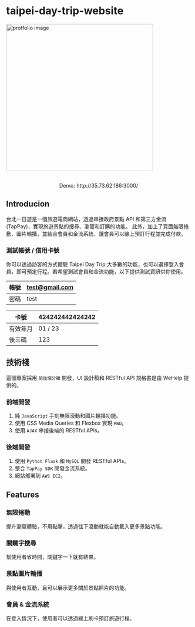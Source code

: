 # taipei-day-trip-website

 <img src="https://www.cleverpdf.com/2018864/images.gif" width="400px" height="400px" alt="protfolio image">
<p align="center">
 
  <br/>
  Demo: http://35.73.62.186:3000/
</p>

## Introducion

台北一日遊是一個旅遊電商網站，透過串接政府景點 API 和第三方金流(TapPay)，實現旅遊景點的搜尋、瀏覽和訂購的功能。
此外，加上了頁面無限捲動、圖片輪播，並結合會員和金流系統，讓會員可以線上預訂行程並完成付款。

### 測試帳號 / 信用卡號

你可以透過訪客的方式體驗 Taipei Day Trip 大多數的功能，也可以選擇登入會員，即可預定行程。若希望測試會員和金流功能，以下提供測試資訊供你使用。

| 帳號 | test@gmail.com |
| ---- | -------------- |
| 密碼 | test           |

| 卡號     | 424242442424242 |
| -------- | --------------- |
| 有效年月 | 01 / 23         |
| 後三碼   | 123             |

## 技術棧

這個專案採用 `前後端分離` 開發，UI 設計稿和 RESTful API 規格書是由 WeHelp 提供的。

### 前端開發

1. 純 `JavaScript` 手刻無限滾動和圖片輪播功能。
2. 使用 CSS Media Queries 和 Flexbox 實現 `RWD`。
3. 使用 `AJAX` 串接後端的 RESTful APIs。

### 後端開發

1. 使用 `Python Flask` 和 `MySQL` 開發 RESTful APIs。
2. 整合 `TapPay SDK` 開發金流系統。
3. 網站部署到 `AWS EC2`。



## Features

### 無限捲動

提升瀏覽體驗，不用點擊，透過往下滾動就能自動載入更多景點功能。

### 關鍵字搜尋

幫使用者省時間，關鍵字一下就有結果。

### 景點圖片輪播

與使用者互動，且可以展示更多關於景點照片的功能。

### 會員 & 金流系統

在登入情況下，使用者可以透過線上刷卡預訂旅遊行程。
